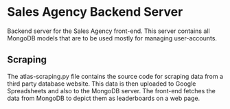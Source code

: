 # Sales Agency Backend Server

Backend server for the Sales Agency front-end. This server contains all MongoDB models that are to be used mostly for managing user-accounts. 

## Scraping

The atlas-scraping.py file contains the source code for scraping data from a third party database website. This data is then uploaded to Google Spreadsheets and also to the MongoDB server. The front-end fetches the data from MongoDB to depict them as leaderboards on a web page. 

